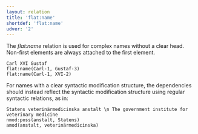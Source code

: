 ```yaml
---
layout: relation
title: 'flat:name'
shortdef: 'flat:name'
udver: '2'
---
```


The _flat:name_ relation is used for complex names without a clear head.
Non-first elements are always attached to the first element.

~~~ sdparse
Carl XVI Gustaf
flat:name(Carl-1, Gustaf-3)
flat:name(Carl-1, XVI-2)
~~~

For names with a clear syntactic modification structure, the dependencies should instead reflect the syntactic modification structure using regular syntactic relations, as in:

~~~ sdparse
Statens veterinärmedicinska anstalt \n The government institute for veterinary medicine
nmod:poss(anstalt, Statens)
amod(anstalt, veterinärmedicinska)
~~~

